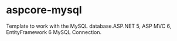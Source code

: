 # aspcore-mysql
Template to work with the MySQL database.ASP.NET 5, ASP MVC 6, EntityFramework 6 MySQL Connection.
